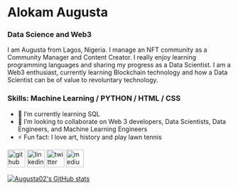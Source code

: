 # Alokam Augusta

### Data Science and Web3

I am Augusta from Lagos, Nigeria. I manage an NFT community as a Community Manager and Content Creator. I really enjoy learning programming languages and sharing my progress as a Data Scientist. I am a Web3 enthusiast, currently learning Blockchain technology and how a Data Scientist can be of value to revoluntary technology. 

### Skills: Machine Learning / PYTHON / HTML / CSS

- 🌱 I’m currently learning SQL 
- 👯 I’m looking to collaborate on Web 3 developers, Data Scientists, Data Engineers, and Machine Learning Engineers 
- ⚡ Fun fact: I love art, history and play lawn tennis 


[<img src='https://cdn.jsdelivr.net/npm/simple-icons@3.0.1/icons/github.svg' alt='github' height='40'>](https://github.com/Augusta02)  [<img src='https://cdn.jsdelivr.net/npm/simple-icons@3.0.1/icons/linkedin.svg' alt='linkedin' height='40'>](https://www.linkedin.com/in/alokamca/)  [<img src='https://cdn.jsdelivr.net/npm/simple-icons@3.0.1/icons/twitter.svg' alt='twitter' height='40'>](https://twitter.com/only_nenye)  [<img src='https://cdn.jsdelivr.net/npm/simple-icons@3.0.1/icons/medium.svg' alt='medium' height='40'>](medium.com/@only_nenye)  



[![Augusta02's GitHub stats](https://github-readme-stats.vercel.app/api?username=Augusta02)](https://github.com/Augusta02/github-readme-stats)







